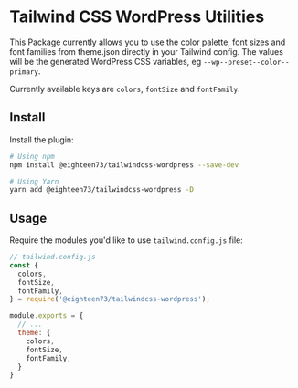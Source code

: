 # Tailwind CSS WordPress Utilities

This Package currently allows you to use the color palette, font sizes and font families from theme.json directly in your Tailwind config. The values will be the generated WordPress CSS variables, eg `--wp--preset--color--primary`.

Currently available keys are `colors`, `fontSize` and `fontFamily`.

## Install

Install the plugin:

  ```bash
  # Using npm
  npm install @eighteen73/tailwindcss-wordpress --save-dev

  # Using Yarn
  yarn add @eighteen73/tailwindcss-wordpress -D
  ```

## Usage

Require the modules you'd like to use `tailwind.config.js` file:

  ```js
  // tailwind.config.js
  const {
    colors,
    fontSize,
    fontFamily,
  } = require('@eighteen73/tailwindcss-wordpress');

  module.exports = {
    // ...
    theme: {
      colors,
      fontSize,
      fontFamily,
    }
  }
  ```
